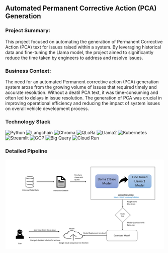 ## Automated Permanent Corrective Action (PCA) Generation

### Project Summary:
This project focused on automating the generation of Permanent Corrective Action (PCA) text for issues raised within a system. By leveraging historical data and fine-tuning the Llama model, the project aimed to significantly reduce the time taken by engineers to address and resolve issues.

### Business Context:
The need for an automated Permanent corrective action (PCA) generation system arose from the growing volume of issues that required timely and accurate resolution. Without a deatil PCA text, it was time-consuming and often led to delays in issue resolution. The generation of PCA was crucial in improving operational efficiency and reducing the impact of system issues on overall vehicle development process.

### Technology Stack
 
![Python](https://img.shields.io/badge/-Python-green?style=for-the-badge=white) 
![Langchain](https://img.shields.io/badge/-Langchain-blue?style=for-the-badge=white) 
![Chroma](https://img.shields.io/badge/-Chroma-green?style=for-the-badge=white) 
![QLoRa](https://img.shields.io/badge/-QLoRa-green?style=for-the-badge=white) 
![Llama2](https://img.shields.io/badge/-Llama2-green?style=for-the-badge=white) 
![Kubernetes](https://img.shields.io/badge/-Kubernetes-blue?style=for-the-badge=white) 
![Streamlit](https://img.shields.io/badge/-Streamlit-yellow?style=for-the-badge=black)
![GCP](https://img.shields.io/badge/-GCP-yellow?style=for-the-badge=black)
![Big Query](https://img.shields.io/badge/-BigQuery-yellow?style=for-the-badge=black)
![Cloud Run](https://img.shields.io/badge/-CloudRun-yellow?style=for-the-badge=black)


### Detailed Pipeline

![](/Images/fine_tune.PNG)

